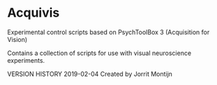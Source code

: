 # Acquivis
Experimental control scripts based on PsychToolBox 3 (Acquisition for Vision)

Contains a collection of scripts for use with visual neuroscience experiments.

VERSION HISTORY
2019-02-04 Created by Jorrit Montijn
